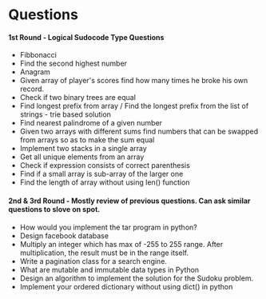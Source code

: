 Questions
==

#### 1st Round - Logical Sudocode Type Questions
- Fibbonacci
- Find the second highest number
- Anagram
- Given array of player's scores find how many times he broke his own record.
- Check if two binary trees are equal
- Find longest prefix from array / Find the longest prefix from the list of strings - trie based solution
- Find nearest palindrome of a given number
- Given two arrays with different sums find numbers that can be swapped from arrays so as to make the sum equal
- Implement two stacks in a single array
- Get all unique elements from an array
- Check if expression consists of correct parenthesis
- Find if a small array is sub-array of the larger one
- Find the length of array without using len() function


#### 2nd & 3rd Round - Mostly review of previous questions. Can ask similar questions to slove on spot.
- How would you implement the tar program in python? 
- Design facebook database
- Multiply an integer which has max of -255 to 255 range. After multiplication, the result must be in the range itself.
- Write a pagination class for a search engine.
- What are mutable and immutable data types in Python
- Design an algorithm to implement the solution for the Sudoku problem.
- Implement your ordered dictionary without using dict() in python

